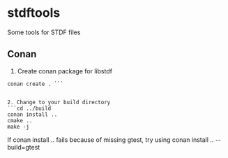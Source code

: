 # stdftools
Some tools for STDF files

## Conan
1. Create conan package for libstdf
```cd conan/freestdf
conan create . ```


2. Change to your build directory
```cd ../build 
conan install ..
cmake ..
make -j
```
If conan install .. fails because of missing gtest, try using 
conan install .. --build=gtest



